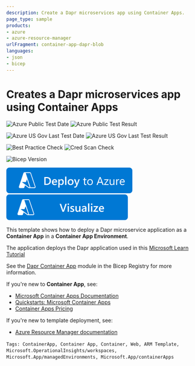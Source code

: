 ```yaml
---
description: Create a Dapr microservices app using Container Apps.
page_type: sample
products:
- azure
- azure-resource-manager
urlFragment: container-app-dapr-blob
languages:
- json
- bicep
---
```

# Creates a Dapr microservices app using Container Apps

![Azure Public Test Date](https://azurequickstartsservice.blob.core.windows.net/badges/quickstarts/microsoft.app/container-app-dapr-blob/PublicLastTestDate.svg)
![Azure Public Test Result](https://azurequickstartsservice.blob.core.windows.net/badges/quickstarts/microsoft.app/container-app-dapr-blob/PublicDeployment.svg)

![Azure US Gov Last Test Date](https://azurequickstartsservice.blob.core.windows.net/badges/quickstarts/microsoft.app/container-app-dapr-blob/FairfaxLastTestDate.svg)
![Azure US Gov Last Test Result](https://azurequickstartsservice.blob.core.windows.net/badges/quickstarts/microsoft.app/container-app-dapr-blob/FairfaxDeployment.svg)

![Best Practice Check](https://azurequickstartsservice.blob.core.windows.net/badges/quickstarts/microsoft.app/container-app-dapr-blob/BestPracticeResult.svg)
![Cred Scan Check](https://azurequickstartsservice.blob.core.windows.net/badges/quickstarts/microsoft.app/container-app-dapr-blob/CredScanResult.svg)

![Bicep Version](https://azurequickstartsservice.blob.core.windows.net/badges/quickstarts/microsoft.app/container-app-dapr-blob/BicepVersion.svg)

[![Deploy To Azure](https://raw.githubusercontent.com/Azure/azure-quickstart-templates/master/1-CONTRIBUTION-GUIDE/images/deploytoazure.svg?sanitize=true)](https://portal.azure.com/#create/Microsoft.Template/uri/https%3A%2F%2Fraw.githubusercontent.com%2FAzure%2Fazure-quickstart-templates%2Fmaster%2Fquickstarts%2Fmicrosoft.app%2Fcontainer-app-dapr-blob%2Fazuredeploy.json)
[![Visualize](https://raw.githubusercontent.com/Azure/azure-quickstart-templates/master/1-CONTRIBUTION-GUIDE/images/visualizebutton.svg?sanitize=true)](http://armviz.io/#/?load=https%3A%2F%2Fraw.githubusercontent.com%2FAzure%2Fazure-quickstart-templates%2Fmaster%2Fquickstarts%2Fmicrosoft.app%2Fcontainer-app-dapr-blob%2Fazuredeploy.json)

This template shows how to deploy a Dapr microservice application as a **Container App** in a **Container App Environment**. 

The application deploys the Dapr application used in this [Microsoft Learn Tutorial](https://learn.microsoft.com/azure/container-apps/microservices-dapr-azure-resource-manager?tabs=bash&pivots=container-apps-bicep)

See the [Dapr Container App](https://github.com/Azure/bicep-registry-modules/blob/main/modules/app/dapr-containerapp/README.md) module in the Bicep Registry for more information.

If you're new to **Container App**, see:

- [Microsoft Container Apps Documentation](https://docs.microsoft.com/azure/container-apps/)
- [Quickstarts: Microsoft Container Apps](https://docs.microsoft.com/azure/container-apps/get-started)
- [Container Apps Pricing](https://azure.microsoft.com/pricing/details/container-apps/)

If you're new to template deployment, see:

- [Azure Resource Manager documentation](https://docs.microsoft.com/azure/azure-resource-manager/)

`Tags: ContainerApp, Container App, Container, Web, ARM Template, Microsoft.OperationalInsights/workspaces, Microsoft.App/managedEnvironments, Microsoft.App/containerApps`
